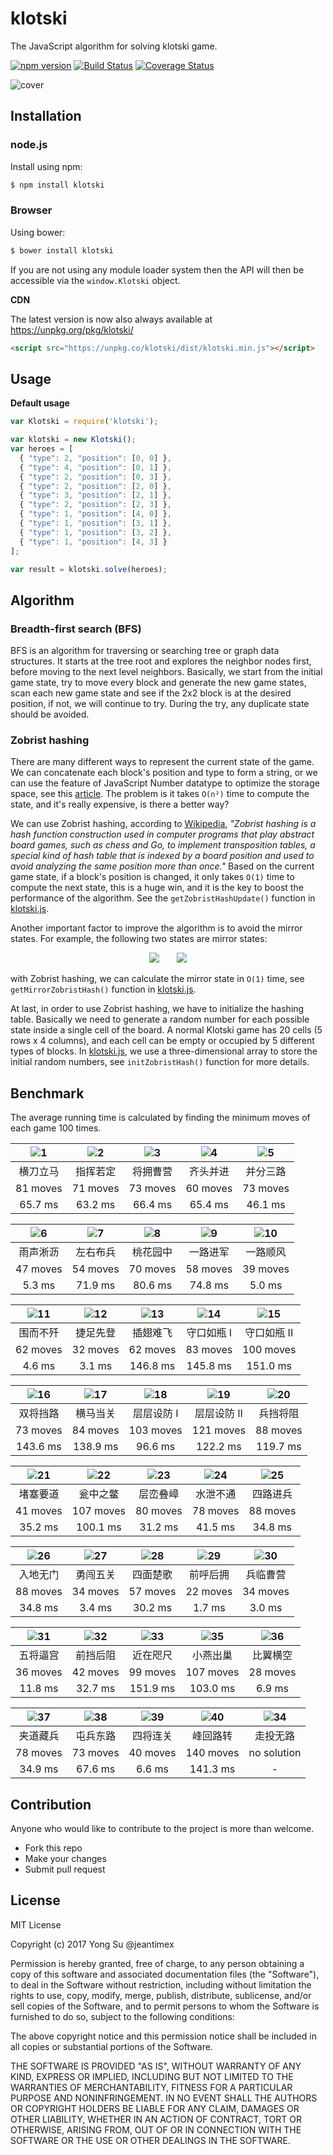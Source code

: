 # klotski

The JavaScript algorithm for solving klotski game.

[![npm version](https://badge.fury.io/js/klotski.svg)](https://badge.fury.io/js/klotski)
[![Build Status](https://travis-ci.org/jeantimex/klotski.svg?branch=master)](https://travis-ci.org/jeantimex/klotski)
[![Coverage Status](https://coveralls.io/repos/github/jeantimex/klotski/badge.svg?branch=master)](https://coveralls.io/github/jeantimex/klotski?branch=master)

![cover](docs/images/cover-min.png)

## Installation

### node.js

Install using npm:

```bash
$ npm install klotski
```

### Browser

Using bower:

```bash
$ bower install klotski
```

If you are not using any module loader system then the API will then be accessible via the `window.Klotski` object.

**CDN**

The latest version is now also always available at https://unpkg.org/pkg/klotski/

```html
<script src="https://unpkg.co/klotski/dist/klotski.min.js"></script>
```

## Usage

**Default usage**

```javascript
var Klotski = require('klotski');

var klotski = new Klotski();
var heroes = [
  { "type": 2, "position": [0, 0] },
  { "type": 4, "position": [0, 1] },
  { "type": 2, "position": [0, 3] },
  { "type": 2, "position": [2, 0] },
  { "type": 3, "position": [2, 1] },
  { "type": 2, "position": [2, 3] },
  { "type": 1, "position": [4, 0] },
  { "type": 1, "position": [3, 1] },
  { "type": 1, "position": [3, 2] },
  { "type": 1, "position": [4, 3] }
];

var result = klotski.solve(heroes);
```

## Algorithm

### Breadth-first search (BFS)

BFS is an algorithm for traversing or searching tree or graph data structures. It starts at the tree root and explores the neighbor nodes first, before moving to the next level neighbors. Basically, we start from the initial game state, try to move every block and generate the new game states, scan each new game state and see if the 2x2 block is at the desired position, if not, we will continue to try. During the try, any duplicate state should be avoided. 

### Zobrist hashing

There are many different ways to represent the current state of the game. We can concatenate each block's position and type to form a string, or we can use the feature of JavaScript Number datatype to optimize the storage space, see this [article](http://simonsays-tw.com/web/Klotski/Klotski.html). The problem is it takes `O(n²)` time to compute the state, and it's really expensive, is there a better way?

We can use Zobrist hashing, according to [Wikipedia](https://en.wikipedia.org/wiki/Zobrist_hashing), _"Zobrist hashing is a hash function construction used in computer programs that play abstract board games, such as chess and Go, to implement transposition tables, a special kind of hash table that is indexed by a board position and used to avoid analyzing the same position more than once."_ Based on the current game state, if a block's position is changed, it only takes `O(1)` time to compute the next state, this is a huge win, and it is the key to boost the performance of the algorithm. See the `getZobristHashUpdate()` function in [klotski.js](src/klotski.js).

Another important factor to improve the algorithm is to avoid the mirror states. For example, the following two states are mirror states:

<p align="center">
  <img src="docs/images/32.png" />
  &nbsp;&nbsp;&nbsp;&nbsp;&nbsp;
  <img src="docs/images/32-mirror.png" />
</p>

with Zobrist hashing, we can calculate the mirror state in `O(1)` time, see `getMirrorZobristHash()` function in [klotski.js](src/klotski.js).

At last, in order to use Zobrist hashing, we have to initialize the hashing table. Basically we need to generate a random number for each possible state inside a single cell of the board. A normal Klotski game has 20 cells (5 rows x 4 columns), and each cell can be empty or occupied by 5 different types of blocks. In [klotski.js](src/klotski.js), we use a three-dimensional array to store the initial random numbers, see `initZobristHash()` function for more details.

## Benchmark

The average running time is calculated by finding the minimum moves of each game 100 times.

| ![1](docs/images/1.png) | ![2](docs/images/2.png) | ![3](docs/images/3.png) | ![4](docs/images/4.png) | ![5](docs/images/5.png) |
|:-----------------------:|:-----------------------:|:-----------------------:|:-----------------------:|:-----------------------:|
| 横刀立马 | 指挥若定 | 将拥曹营 | 齐头并进 | 并分三路 |
| 81 moves | 71 moves | 73 moves | 60 moves | 73 moves |
| 65.7 ms | 63.2 ms | 66.4 ms | 65.4 ms | 46.1 ms |

| ![6](docs/images/6.png) | ![7](docs/images/7.png) | ![8](docs/images/8.png) | ![9](docs/images/9.png) | ![10](docs/images/10.png) |
|:-----------------------:|:-----------------------:|:-----------------------:|:-----------------------:|:-----------------------:|
| 雨声淅沥 | 左右布兵 | 桃花园中 | 一路进军 | 一路顺风 |
| 47 moves | 54 moves | 70 moves | 58 moves | 39 moves |
| 5.3 ms | 71.9 ms | 80.6 ms | 74.8 ms | 5.0 ms |

| ![11](docs/images/11.png) | ![12](docs/images/12.png) | ![13](docs/images/13.png) | ![14](docs/images/14.png) | ![15](docs/images/15.png) |
|:-----------------------:|:-----------------------:|:-----------------------:|:-----------------------:|:-----------------------:|
| 围而不歼 | 捷足先登 | 插翅难飞 | 守口如瓶 I | 守口如瓶 II |
| 62 moves | 32 moves | 62 moves | 83 moves | 100 moves |
| 4.6 ms | 3.1 ms | 146.8 ms | 145.8 ms | 151.0 ms |

| ![16](docs/images/16.png) | ![17](docs/images/17.png) | ![18](docs/images/18.png) | ![19](docs/images/19.png) | ![20](docs/images/20.png) |
|:-----------------------:|:-----------------------:|:-----------------------:|:-----------------------:|:-----------------------:|
| 双将挡路 | 横马当关 | 层层设防 I | 层层设防 II | 兵挡将阻 |
| 73 moves | 84 moves | 103 moves | 121 moves | 88 moves |
| 143.6 ms | 138.9 ms | 96.6 ms | 122.2 ms | 119.7 ms |

| ![21](docs/images/21.png) | ![22](docs/images/22.png) | ![23](docs/images/23.png) | ![24](docs/images/24.png) | ![25](docs/images/25.png) |
|:-----------------------:|:-----------------------:|:-----------------------:|:-----------------------:|:-----------------------:|
| 堵塞要道 | 瓮中之鳖 | 层峦叠嶂 | 水泄不通 | 四路进兵 |
| 41 moves | 107 moves | 80 moves | 78 moves | 88 moves |
| 35.2 ms | 100.1 ms | 31.2 ms | 41.5 ms | 34.8 ms |

| ![26](docs/images/26.png) | ![27](docs/images/27.png) | ![28](docs/images/28.png) | ![29](docs/images/29.png) | ![30](docs/images/30.png) |
|:-----------------------:|:-----------------------:|:-----------------------:|:-----------------------:|:-----------------------:|
| 入地无门 | 勇闯五关 | 四面楚歌 | 前呼后拥 | 兵临曹营 |
| 88 moves | 34 moves | 57 moves | 22 moves | 34 moves |
| 34.8 ms | 3.4 ms | 30.2 ms | 1.7 ms | 3.0 ms |

| ![31](docs/images/31.png) | ![32](docs/images/32.png) | ![33](docs/images/33.png) | ![35](docs/images/35.png) | ![36](docs/images/36.png) |
|:-----------------------:|:-----------------------:|:-----------------------:|:-----------------------:|:-----------------------:|
| 五将逼宫 | 前挡后阻 | 近在咫尺 | 小燕出巢 | 比翼横空 |
| 36 moves | 42 moves | 99 moves | 107 moves | 28 moves |
| 11.8 ms | 32.7 ms | 151.9 ms | 103.0 ms | 6.9 ms |

| ![37](docs/images/37.png) | ![38](docs/images/38.png) | ![39](docs/images/39.png) | ![40](docs/images/40.png) | ![34](docs/images/34.png) |
|:-----------------------:|:-----------------------:|:-----------------------:|:-----------------------:|:-----------------------:|
| 夹道藏兵 | 屯兵东路 | 四将连关 | 峰回路转 | 走投无路 |
| 78 moves | 73 moves | 40 moves | 140 moves | no solution |
| 34.9 ms | 67.6 ms | 6.6 ms | 141.3 ms | - |

## Contribution

Anyone who would like to contribute to the project is more than welcome.

* Fork this repo
* Make your changes
* Submit pull request

## License ##

MIT License

Copyright (c) 2017 Yong Su @jeantimex

Permission is hereby granted, free of charge, to any person obtaining a copy
of this software and associated documentation files (the "Software"), to deal
in the Software without restriction, including without limitation the rights
to use, copy, modify, merge, publish, distribute, sublicense, and/or sell
copies of the Software, and to permit persons to whom the Software is
furnished to do so, subject to the following conditions:

The above copyright notice and this permission notice shall be included in all
copies or substantial portions of the Software.

THE SOFTWARE IS PROVIDED "AS IS", WITHOUT WARRANTY OF ANY KIND, EXPRESS OR
IMPLIED, INCLUDING BUT NOT LIMITED TO THE WARRANTIES OF MERCHANTABILITY,
FITNESS FOR A PARTICULAR PURPOSE AND NONINFRINGEMENT. IN NO EVENT SHALL THE
AUTHORS OR COPYRIGHT HOLDERS BE LIABLE FOR ANY CLAIM, DAMAGES OR OTHER
LIABILITY, WHETHER IN AN ACTION OF CONTRACT, TORT OR OTHERWISE, ARISING FROM,
OUT OF OR IN CONNECTION WITH THE SOFTWARE OR THE USE OR OTHER DEALINGS IN THE
SOFTWARE.
